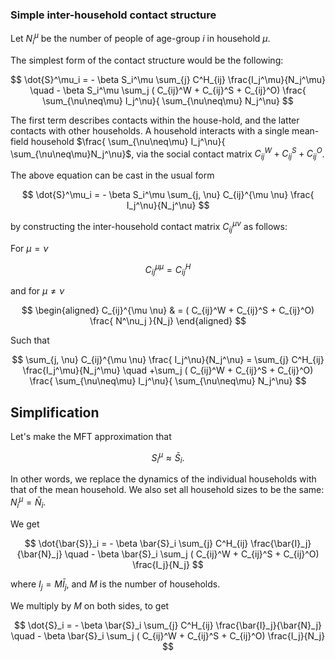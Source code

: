 ### Simple inter-household contact structure

Let $N_i^\mu$ be the number of people of age-group $i$ in household $\mu$.

The simplest form of the contact structure would be the following:

$$
\dot{S}^\mu_i = - \beta S_i^\mu \sum_{j} C^H_{ij} \frac{I_j^\mu}{N_j^\mu} \quad - \beta S_i^\mu \sum_j ( C_{ij}^W + C_{ij}^S + C_{ij}^O)  \frac{ \sum_{\nu\neq\mu} I_j^\nu}{ \sum_{\nu\neq\mu} N_j^\nu}
$$

The first term describes contacts within the house-hold, and the latter contacts with other households. A household interacts with a single mean-field household $\frac{ \sum_{\nu\neq\mu} I_j^\nu}{ \sum_{\nu\neq\mu}N_j^\nu}$, via the social contact matrix $C_{ij}^W + C_{ij}^S + C_{ij}^O$.

The above equation can be cast in the usual form

$$
\dot{S}^\mu_i = - \beta S_i^\mu \sum_{j, \nu} C_{ij}^{\mu \nu} \frac{ I_j^\nu}{N_j^\nu}
$$

by constructing the inter-household contact matrix $C_{ij}^{\mu \nu}$ as follows:

For $\mu = \nu$

$$
C_{ij}^{\mu \mu}  = C^H_{ij} 
$$

and for $\mu \neq \nu$

$$
\begin{aligned}
C_{ij}^{\mu \nu} & = ( C_{ij}^W + C_{ij}^S + C_{ij}^O) \frac{ N^\nu_j }{N_j}
\end{aligned}
$$

Such that

$$
\sum_{j, \nu} C_{ij}^{\mu \nu} \frac{ I_j^\nu}{N_j^\nu} = \sum_{j} C^H_{ij} \frac{I_j^\mu}{N_j^\mu} \quad +\sum_j ( C_{ij}^W + C_{ij}^S + C_{ij}^O)  \frac{ \sum_{\nu\neq\mu} I_j^\nu}{ \sum_{\nu\neq\mu} N_j^\nu}
$$

## Simplification

Let's make the MFT approximation that

$$
S_i^\mu \approx \bar{S}_i.
$$

In other words, we replace the dynamics of the individual households with that of the mean household. We also set all household sizes to be the same: $N^\mu_i = \bar{N}_i$.

We get

$$
\dot{\bar{S}}_i = - \beta \bar{S}_i \sum_{j} C^H_{ij} \frac{\bar{I}_j}{\bar{N}_j} \quad - \beta \bar{S}_i \sum_j ( C_{ij}^W + C_{ij}^S + C_{ij}^O)  \frac{I_j}{N_j}
$$

where $I_j = M \bar{I}_j$, and $M$ is the number of households.

We multiply by $M$ on both sides, to get

$$
\dot{S}_i = - \beta \bar{S}_i \sum_{j} C^H_{ij} \frac{\bar{I}_j}{\bar{N}_j} \quad - \beta \bar{S}_i \sum_j ( C_{ij}^W + C_{ij}^S + C_{ij}^O)  \frac{I_j}{N_j}
$$
<!--stackedit_data:
eyJoaXN0b3J5IjpbLTE5MTcxNjg2NDMsMTkwMjE4MjFdfQ==
-->